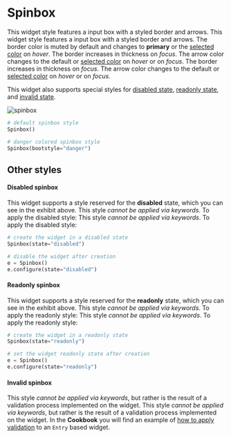 # Spinbox

This widget style features a input box with a styled border and arrows. This widget style features a input box with a styled border and arrows. The border color is muted by default and changes to **primary** or the [selected color](index.md#colors) on _hover_. The border increases in thickness on _focus_. The arrow color changes to the default or [selected color](index.md#colors) on _hover_ or on _focus_. The border increases in thickness on _focus_. The arrow color changes to the default or [selected color](index.md#colors) on _hover_ or on _focus_.

This widget also supports special styles for [disabled state](#disabled-spinbox), [readonly state](#readonly-spinbox), and [invalid state](#invalid-combobox).

![spinbox](../assets/widget-styles/spinbox.gif)

```python
# default spinbox style
Spinbox()

# danger colored spinbox style
Spinbox(bootstyle="danger")
```

## Other styles

#### Disabled spinbox

This widget supports a style reserved for the **disabled** state, which you can see in the exhibit above. This style _cannot be applied via keywords_. To apply the disabled style: This style _cannot be applied via keywords_. To apply the disabled style:

```python
# create the widget in a disabled state
Spinbox(state="disabled")

# disable the widget after creation
e = Spinbox()
e.configure(state="disabled")
```

#### Readonly spinbox

This widget supports a style reserved for the **readonly** state, which you can see in the exhibit above. This style _cannot be applied via keywords_.  To apply the readonly style: This style _cannot be applied via keywords_.  To apply the readonly style:

```python
# create the widget in a readonly state
Spinbox(state="readonly")

# set the widget readonly state after creation
e = Spinbox()
e.configure(state="readonly")
```

#### Invalid spinbox

This style _cannot be applied via keywords_, but rather is the result of a validation process implemented on the widget. This style _cannot be applied via keywords_, but rather is the result of a validation process implemented on the widget. In the **Cookbook** you will find an example of [how to apply validation](../cookbook/validate-user-input.md) to an `Entry` based widget.
